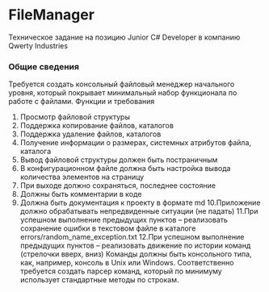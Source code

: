 # FileManager
Техническое задание на позицию Junior C# Developer в компанию Qwerty Industries
### Общие сведения
Требуется создать консольный файловый менеджер начального уровня, который
покрывает минимальный набор функционала по работе с файлами.
Функции и требования
1. Просмотр файловой структуры
2. Поддержка копирование файлов, каталогов
3. Поддержка удаление файлов, каталогов
4. Получение информации о размерах, системных атрибутов файла, каталога
5. Вывод файловой структуры должен быть постраничным
6. В конфигурационном файле должна быть настройка вывода количества
элементов на страницу
7. При выходе должно сохраняться, последнее состояние
8. Должны быть комментарии в коде
9. Должна быть документация к проекту в формате md
10.Приложение должно обрабатывать непредвиденные ситуации (не падать)
11.При успешном выполнение предыдущих пунктов – реализовать сохранение ошибки
в текстовом файле в каталоге errors/random_name_exception.txt
12.При успешном выполнение предыдущих пунктов – реализовать движение по
истории команд (стрелочки вверх, вниз)
Команды должны быть консольного типа, как, например, консоль в Unix или Windows.
Соответственно требуется создать парсер команд, который по минимуму использует
стандартные методы по строкам.
